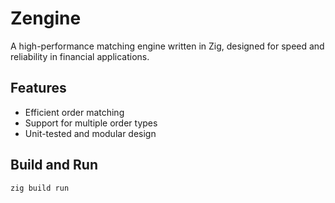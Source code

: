 # Zengine

A high-performance matching engine written in Zig, designed for speed and reliability in financial applications.

## Features
- Efficient order matching
- Support for multiple order types
- Unit-tested and modular design

## Build and Run
```bash
zig build run
